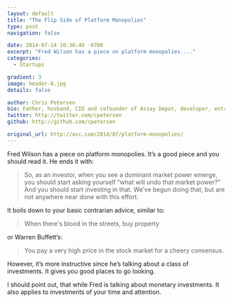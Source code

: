 ```yaml
---
layout: default
title: "The Flip Side of Platform Monopolies"
type: post
navigation: false

date: 2014-07-14 10:38:49 -0700
excerpt: "Fred Wilson has a piece on platform monopolies...."
categories:
  - Startups

gradient: 3
image: header-8.jpg
details: false

author: Chris Petersen
bio: Father, husband, CIO and cofounder of Assay Depot, developer, entrepreneur and technologist.
twitter: http://twitter.com/cpetersen
github: http://github.com/cpetersen

original_url: http://avc.com/2014/07/platform-monopolies/
---
```



 Fred Wilson has a piece on platform monopolies. It’s a good piece and you should read it. He ends it with: 

 >  So, as an investor, when you see a dominant market power emerge, you should start asking yourself “what will undo that market power?” And you should start investing in that. We’ve begun doing that, but are not anywhere near done with this effort. 

 It boils down to your basic contrarian advice, similar to: 

 >  When there's blood in the streets, buy property 

 or Warren Buffett’s: 

 >  You pay a very high price in the stock market for a cheery consensus. 

 However, it’s more instructive since he’s talking about a class of investments. It gives you good places to go looking. 

I should point out, that while Fred is talking about monetary investments. It also applies to investments of your time and attention.

